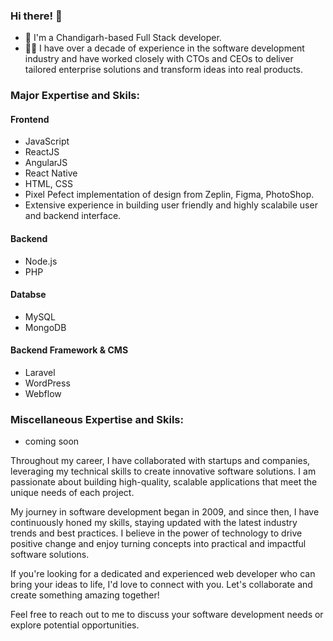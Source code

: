 ### Hi there! 👋

- 🏡 I'm a Chandigarh-based Full Stack developer.
- 👷‍♂️ I have over a decade of experience in the software development industry and have worked closely with CTOs and CEOs to deliver tailored enterprise solutions and transform ideas into real products.

### Major Expertise and Skils:

#### Frontend

  - JavaScript
  - ReactJS
  - AngularJS
  - React Native
  - HTML, CSS
  - Pixel Pefect implementation of design from Zeplin, Figma, PhotoShop.
  - Extensive experience in building user friendly and highly scalabile user and backend interface.

#### Backend
- Node.js
- PHP

#### Databse
- MySQL
- MongoDB

#### Backend Framework & CMS
- Laravel
- WordPress
- Webflow

### Miscellaneous Expertise and Skils:
- coming soon

Throughout my career, I have collaborated with startups and companies, leveraging my technical skills to create innovative software solutions. I am passionate about building high-quality, scalable applications that meet the unique needs of each project.

My journey in software development began in 2009, and since then, I have continuously honed my skills, staying updated with the latest industry trends and best practices. I believe in the power of technology to drive positive change and enjoy turning concepts into practical and impactful software solutions.

If you're looking for a dedicated and experienced web developer who can bring your ideas to life, I'd love to connect with you. Let's collaborate and create something amazing together!

Feel free to reach out to me to discuss your software development needs or explore potential opportunities.
